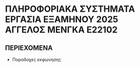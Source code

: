 # ΠΛΗΡΟΦΟΡΙΑΚΑ ΣΥΣΤΗΜΑΤΑ ΕΡΓΑΣΙΑ ΕΞΑΜΗΝΟΥ 2025 ΑΓΓΕΛΟΣ ΜΕΝΓΚΑ Ε22102


## ΠΕΡΙΕΧΟΜΕΝΑ
* Παραδοχες εκφωνησης
